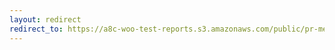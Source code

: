 ```yaml
---
layout: redirect
redirect_to: https://a8c-woo-test-reports.s3.amazonaws.com/public/pr-merge/39616/api/index.html
---
```

